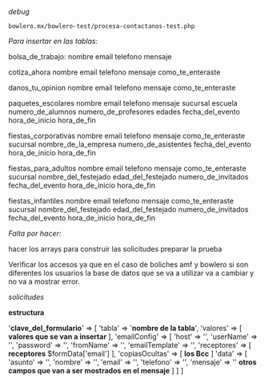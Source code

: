 
*debug*

    bowlero.mx/bowlero-test/procesa-contactanos-test.php

*Para insertar en las tablas:*

bolsa_de_trabajo:
    nombre
    email
    telefono
    mensaje

cotiza_ahora
    nombre
    email
    telefono
    mensaje
    como_te_enteraste

danos_tu_opinion
    nombre
    email
    telefono
    mensaje
    como_te_enteraste

paquetes_escolares
    nombre
    email
    telefono
    mensaje
    sucursal
    escuela
    numero_de_alumnos
    numero_de_profesores
    edades
    fecha_del_evento
    hora_de_inicio
    hora_de_fin

fiestas_corporativas
    nombre
    email
    telefono
    mensaje
    como_te_enteraste
    sucursal
    nombre_de_la_empresa
    numero_de_asistentes
    fecha_del_evento
    hora_de_inicio
    hora_de_fin

fiestas_para_adultos
    nombre
    email
    telefono
    mensaje
    como_te_enteraste
    sucursal
    nombre_del_festejado
    edad_del_festejado
    numero_de_invitados
    fecha_del_evento
    hora_de_inicio
    hora_de_fin

fiestas_infantiles
    nombre
    email
    telefono
    mensaje
    como_te_enteraste
    sucursal
    nombre_del_festejado
    edad_del_festejado
    numero_de_invitados
    fecha_del_evento
    hora_de_inicio
    hora_de_fin


*Falta por hacer:*

hacer los arrays para construir las solicitudes
preparar la prueba

Verificar los accesos ya que en el caso de boliches amf y bowlero si son diferentes los usuarios la base de datos que se va a utilizar 
va a cambiar y no va a mostrar error.

*solicitudes*

**estructura**

'**clave_del_formulario**' => [
    'tabla' => '**nombre de la tabla**',
    'valores' => [
        **valores que se van a insertar**
    ],
    'emailConfig' => [
        'host' => '',
        'userName' => '',
        'password' => '',
        'fromName' => '',
        'emailTemplate' => '',
        'receptores' => [
            **receptores**
            $formData['email']
        ],
        'copiasOcultas' => [
            **los Bcc**
        ]
        'data' => [
            'asunto' => '',
            'nombre' => '',
            'email' => '',
            'telefono' => '',
            'mensaje' => ''
            **otros campos que van a ser mostrados en el mensaje**
        ]
    ]
]
